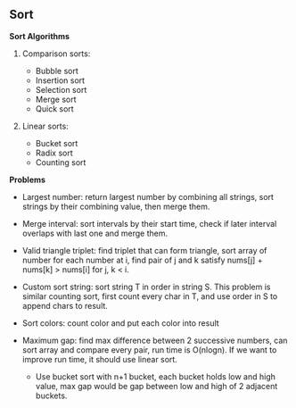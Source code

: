 ## Sort

**Sort Algorithms**
1. Comparison sorts:
    - Bubble sort
    - Insertion sort
    - Selection sort
    - Merge sort
    - Quick sort

2. Linear sorts:
    - Bucket sort
    - Radix sort
    - Counting sort

**Problems**

- Largest number: return largest number by combining all strings, sort strings
by their combining value, then merge them.

- Merge interval: sort intervals by their start time, check if later interval
overlaps with last one and merge them.

- Valid triangle triplet: find triplet that can form triangle, sort array of number
for each number at i, find pair of j and k satisfy nums[j] + nums[k] > nums[i]
for j, k < i.

- Custom sort string: sort string T in order in string S. This problem is similar
counting sort, first count every char in T, and use order in S to append chars
to result.

- Sort colors: count color and put each color into result

- Maximum gap: find max difference between 2 successive numbers, can sort array and
compare every pair, run time is O(nlogn). If we want to improve run time, it
should use linear sort.
    - Use bucket sort with n+1 bucket, each bucket holds low and high value, max
    gap would be gap between low and high of 2 adjacent buckets.
